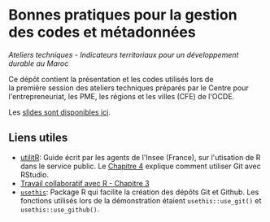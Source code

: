 # Bonnes pratiques pour la gestion des codes et métadonnées

_Ateliers techniques - Indicateurs territoriaux pour un développement durable au Maroc_

Ce dépôt contient la présentation et les codes utilisés lors de  
la première session des ateliers techniques préparés par le Centre pour
l'entrepreneuriat, les PME, les régions et les villes (CFE) de l'OCDE.

Les [slides sont disponibles ici](formation-bp.pdf).

## Liens utiles

- [utilitR](https://www.book.utilitr.org): Guide écrit par 
  les agents de l'Insee (France), sur l'utisation de R dans le service public.
  Le [Chapitre 4](https://www.book.utilitr.org/git.html) explique comment 
  utiliser Git avec RStudio.
- [Travail collaboratif avec R - Chapitre 3](https://linogaliana.gitlab.io/collaboratif/git.html#pourquoi-utiliser-la-gestion-de-version)
- [`usethis`](https://usethis.r-lib.org/): Package R qui facilite la création
  des dépôts Git et Github. Les fonctions utilisés lors de la démonstration 
  étaient `usethis::use_git()` et `usethis::use_github()`.
